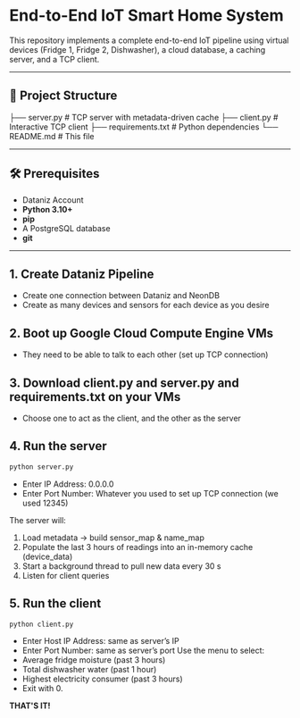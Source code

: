 # End-to-End IoT Smart Home System

This repository implements a complete end-to-end IoT pipeline using virtual devices (Fridge 1, Fridge 2, Dishwasher), a cloud database, a caching server, and a TCP client.

---

## 📁 Project Structure
├── server.py # TCP server with metadata-driven cache
├── client.py # Interactive TCP client
├── requirements.txt # Python dependencies
└── README.md # This file

---

## 🛠 Prerequisites

- Dataniz Account
- **Python 3.10+**  
- **pip**  
- A PostgreSQL database
- **git**

---

## 1. Create Dataniz Pipeline
- Create one connection between Dataniz and NeonDB
- Create as many devices and sensors for each device as you desire

## 2. Boot up Google Cloud Compute Engine VMs
- They need to be able to talk to each other (set up TCP connection)

## 3. Download client.py and server.py and requirements.txt on your VMs
- Choose one to act as the client, and the other as the server

## 4. Run the server
```bash
python server.py
```
- Enter IP Address: 0.0.0.0
- Enter Port Number: Whatever you used to set up TCP connection (we used 12345)

The server will:
1. Load metadata → build sensor_map & name_map
2. Populate the last 3 hours of readings into an in-memory cache (device_data)
3. Start a background thread to pull new data every 30 s
4. Listen for client queries

## 5. Run the client
```bash
python client.py
```
- Enter Host IP Address: same as server’s IP
- Enter Port Number: same as server’s port
Use the menu to select:
- Average fridge moisture (past 3 hours)
- Total dishwasher water (past 1 hour)
- Highest electricity consumer (past 3 hours)
- Exit with 0.

**THAT'S IT!**
